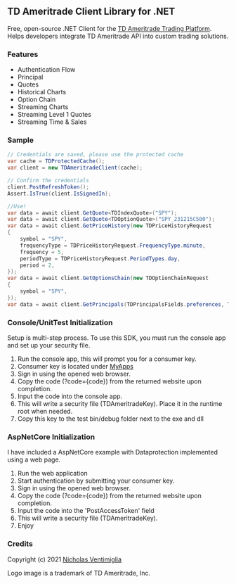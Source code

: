 ## TD Ameritrade Client Library for .NET

Free, open-source .NET Client for the [TD Ameritrade Trading Platform](https://www.tdameritrade.com/api.page).
Helps developers integrate TD Ameritrade API into custom trading solutions.

### Features

- Authentication Flow
- Principal
- Quotes
- Historical Charts
- Option Chain
- Streaming Charts
- Streaming Level 1 Quotes
- Streaming Time & Sales

### Sample

```csharp
// Credentials are saved, please use the protected cache
var cache = TDProtectedCache();
var client = new TDAmeritradeClient(cache);

// Confirm the credentials
client.PostRefreshToken();
Assert.IsTrue(client.IsSignedIn);

//Use!
var data = await client.GetQuote<TDIndexQuote>("SPY");
var data = await client.GetQuote<TDOptionQuote>("SPY_231215C500");
var data = await client.GetPriceHistory(new TDPriceHistoryRequest
{
    symbol = "SPY",
    frequencyType = TDPriceHistoryRequest.FrequencyType.minute,
    frequency = 5,
    periodType = TDPriceHistoryRequest.PeriodTypes.day,
    period = 2,
});
var data = await client.GetOptionsChain(new TDOptionChainRequest
{
    symbol = "SPY",
});
var data = await client.GetPrincipals(TDPrincipalsFields.preferences, TDPrincipalsFields.streamerConnectionInfo, TDPrincipalsFields.streamerSubscriptionKeys);
```
### Console/UnitTest Initialization

Setup is multi-step process. To use this SDK, you must run the console app and set up your security file.

1) Run the console app, this will prompt you for a consumer key. 
2) Consumer key is located under [MyApps](https://developer.tdameritrade.com/user/me/apps)
3) Sign in using the opened web browser. 
4) Copy the code (?code={code}) from the returned website upon completion.
5) Input the code into the console app.
6) This will write a security file (TDAmeritradeKey). Place it in the runtime root when needed.
7) Copy this key to the test bin/debug folder next to the exe and dll

### AspNetCore Initialization

I have included a AspNetCore example with Dataprotection implemented using a web page. 

1) Run the web application
2) Start authentication by submitting your consumer key.
3) Sign in using the opened web browser. 
4) Copy the code (?code={code}) from the returned website upon completion.
5) Input the code into the 'PostAccessToken' field
7) This will write a security file (TDAmeritradeKey).
8) Enjoy

### Credits

Copyright (c) 2021 [Nicholas Ventimiglia](https://www.nicholasventimiglia.com)

Logo image is a trademark of TD Ameritrade, Inc.
